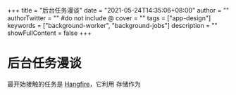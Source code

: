 +++
title = "后台任务漫谈"
date = "2021-05-24T14:35:06+08:00"
author = ""
authorTwitter = "" #do not include @
cover = ""
tags = ["app-design"]
keywords = ["background-worker", "background-jobs"]
description = ""
showFullContent = false
+++

# 后台任务漫谈

最开始接触的任务是 [Hangfire](https://github.com/HangfireIO/Hangfire)，它利用 存储作为
